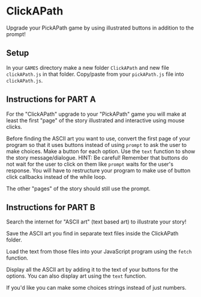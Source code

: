 # ClickAPath

Upgrade your PickAPath game by using illustrated buttons in addition to the prompt!

## Setup

In your `GAMES` directory make a new folder `ClickAPath` and new file `clickAPath.js` in that folder. Copy/paste from your `pickAPath.js` file into `clickAPath.js`.

## Instructions for PART A

For the "ClickAPath" upgrade to your "PickAPath" game you will make at least the first "page" of the story illustrated and interactive using mouse clicks.

Before finding the ASCII art you want to use, convert the first page of your program so that it uses buttons instead of using `prompt` to ask the user to make choices. Make a button for each option. Use the `text` function to show the story message/dialogue. HINT: Be careful! Remember that buttons do not wait for the user to click on them like `prompt` waits for the user's response. You will have to restructure your program to make use of button click callbacks instead of the while loop.

The other "pages" of the story should still use the prompt.

## Instructions for PART B

Search the internet for "ASCII art" (text based art) to illustrate your story!

Save the ASCII art you find in separate text files inside the ClickAPath folder.

Load the text from those files into your JavaScript program using the `fetch` function.

Display all the ASCII art by adding it to the text of your buttons for the options. You can also display art using the `text` function.

If you'd like you can make some choices strings instead of just numbers.
